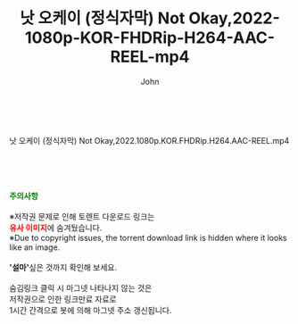 ﻿---
layout: post
title:  "낫 오케이 (정식자막) Not Okay,2022-1080p-KOR-FHDRip-H264-AAC-REEL-mp4"
author: John
categories: [ 영화 ]
tags: [  ]
image:  
description: "낫 오케이 (정식자막) Not Okay,2022-1080p-KOR-FHDRip-H264-AAC-REEL-mp4 torrent 정보 공유"
toc: true
toc_sticky: true
---

<br>
<div class="view-img">
<a class="view_image" href="https://torrentmobile59.com/bbs/view_image.php?fn=%2Fdata%2Ffile%2Fmovie%2F3659260999_Bgij3KGP_bf736d9c4af6cf7336431efd6281629b9cc4e094.jpg" target="_blank"><img alt="" class="img-tag" content="https://torrentmobile59.com/data/file/movie/3659260999_Bgij3KGP_bf736d9c4af6cf7336431efd6281629b9cc4e094.jpg" itemprop="image" src="https://torrentmobile59.com/data/file/movie/3659260999_Bgij3KGP_bf736d9c4af6cf7336431efd6281629b9cc4e094.jpg"/></a><a class="view_image" href="https://torrentmobile59.com/bbs/view_image.php?fn=%2Fdata%2Ffile%2Fmovie%2F3659260999_c0Zf5mSb_86d5992ed88dab2c9e9cae7908cc9fa2dc360d2e.jpg" target="_blank"><img alt="" class="img-tag" content="https://torrentmobile59.com/data/file/movie/3659260999_c0Zf5mSb_86d5992ed88dab2c9e9cae7908cc9fa2dc360d2e.jpg" itemprop="image" src="https://torrentmobile59.com/data/file/movie/3659260999_c0Zf5mSb_86d5992ed88dab2c9e9cae7908cc9fa2dc360d2e.jpg"/></a></div><div class="view-content" itemprop="description">
<p>낫 오케이 (정식자막) Not Okay,2022.1080p.KOR.FHDRip.H264.AAC-REEL.mp4<br/></p> </div>
    
<br><br><br>
<p data-ke-size="size16"><b><span style="color: green;">주의사항</span></b><br /><br />※저작권 문제로 인해 토렌트 다운로드 링크는<br /><b><span style="color: red;">유사 이미지</span></b>에 숨겨뒀습니다.<br />※Due to copyright issues, the torrent download link is hidden where it looks like an image.<br /><br /><b>'설마'</b>싶은 것까지 확인해 보세요.<br /><br />숨김링크 클릭 시 마그넷 나타나지 않는 것은<br />저작권으로 인한 링크만료 자료로<br />1시간 간격으로 봇에 의해 마그넷 주소 갱신됩니다.</p>
